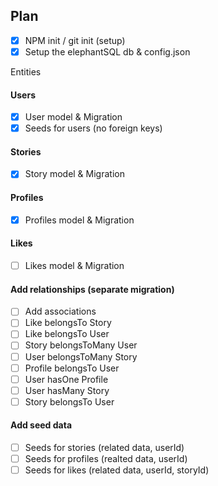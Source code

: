 ## Plan

- [x] NPM init / git init (setup)
- [x] Setup the elephantSQL db & config.json

Entities

#### Users

- [x] User model & Migration
- [x] Seeds for users (no foreign keys)

#### Stories

- [x] Story model & Migration

#### Profiles

- [x] Profiles model & Migration

#### Likes

- [ ] Likes model & Migration

#### Add relationships (separate migration)

- [ ] Add associations
- [ ] Like belongsTo Story
- [ ] Like belongsTo User
- [ ] Story belongsToMany User
- [ ] User belongsToMany Story
- [ ] Profile belongsTo User
- [ ] User hasOne Profile
- [ ] User hasMany Story
- [ ] Story belongsTo User

#### Add seed data

- [ ] Seeds for stories (related data, userId)
- [ ] Seeds for profiles (realted data, userId)
- [ ] Seeds for likes (related data, userId, storyId)
